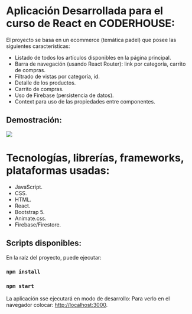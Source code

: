 # Aplicación Desarrollada para el curso de React en CODERHOUSE:

El proyecto se basa en un ecommerce (temática padel) que posee las siguientes características:

- Listado de todos los artículos disponibles en la página principal.
- Barra de navegación (usando React Router): link por categoría, carrito de compras.
- Filtrado de vistas por categoría, id.
- Detalle de los productos.
- Carrito de compras.
- Uso de Firebase (persistencia de datos).
- Context para uso de las propiedades entre componentes.

## Demostración:

![](nombre-del-gif.gif)

# Tecnologías, librerías, frameworks, plataformas usadas:

- JavaScript.
- CSS.
- HTML.
- React.
- Bootstrap 5.
- Animate.css.
- Firebase/Firestore.

## Scripts disponibles:

En la raíz del proyecto, puede ejecutar:

### `npm install`

### `npm start`

La aplicación sse ejecutará en modo de desarrollo:
Para verlo en el navegador colocar: [http://localhost:3000](http://localhost:3000).
